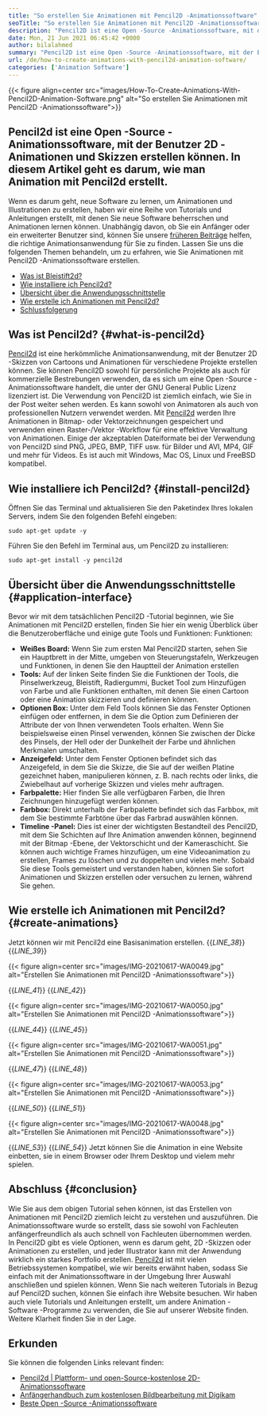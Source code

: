 ```yaml
---
title: "So erstellen Sie Animationen mit Pencil2D -Animationssoftware" 
seoTitle: "So erstellen Sie Animationen mit Pencil2D -Animationssoftware" 
description: "Pencil2D ist eine Open -Source -Animationssoftware, mit der Benutzer 2D -Animationen und Skizzen erstellen können. In diesem Artikel geht es darum, wie man Animation mit Pencil2D erstellt." 
date: Mon, 21 Jun 2021 06:45:42 +0000
author: bilalahmed
summary: "Pencil2D ist eine Open -Source -Animationssoftware, mit der Benutzer 2D -Animationen und Skizzen erstellen können. In diesem Artikel geht es darum, wie man Animation mit Pencil2D erstellt." 
url: /de/how-to-create-animations-with-pencil2d-animation-software/
categories: ['Animation Software']
---
```


{{< figure align=center src="images/How-To-Create-Animations-With-Pencil2D-Animation-Software.png" alt="So erstellen Sie Animationen mit Pencil2D -Animationssoftware">}}


## **Pencil2d ist eine Open -Source -Animationssoftware, mit der Benutzer 2D -Animationen und Skizzen erstellen können. In diesem Artikel geht es darum, wie man Animation mit Pencil2d** erstellt.
Wenn es darum geht, neue Software zu lernen, um Animationen und Illustrationen zu erstellen, haben wir eine Reihe von Tutorials und Anleitungen erstellt, mit denen Sie neue Software beherrschen und Animationen lernen können. Unabhängig davon, ob Sie ein Anfänger oder ein erweiterter Benutzer sind, können Sie unsere [früheren Beiträge][1] helfen, die richtige Animationsanwendung für Sie zu finden. Lassen Sie uns die folgenden Themen behandeln, um zu erfahren, wie Sie Animationen mit Pencil2D -Animationssoftware erstellen.
  * [Was ist Bleistift2d?][2]
  * [Wie installiere ich Pencil2d?][3]
  * [Übersicht über die Anwendungsschnittstelle][4]
  * [Wie erstelle ich Animationen mit Pencil2d?][5]
  * [Schlussfolgerung][6]

## Was ist Pencil2d? {#what-is-pencil2d}

[Pencil2d][7] ist eine herkömmliche Animationsanwendung, mit der Benutzer 2D -Skizzen von Cartoons und Animationen für verschiedene Projekte erstellen können. Sie können Pencil2D sowohl für persönliche Projekte als auch für kommerzielle Bestrebungen verwenden, da es sich um eine Open -Source -Animationssoftware handelt, die unter der GNU General Public Lizenz lizenziert ist. Die Verwendung von Pencil2D ist ziemlich einfach, wie Sie in der Post weiter sehen werden. Es kann sowohl von Animatoren als auch von professionellen Nutzern verwendet werden.
Mit [Pencil2d][7] werden Ihre Animationen in Bitmap- oder Vektorzeichnungen gespeichert und verwenden einen Raster-/Vektor -Workflow für eine effektive Verwaltung von Animationen. Einige der akzeptablen Dateiformate bei der Verwendung von Pencil2D sind PNG, JPEG, BMP, TIFF usw. für Bilder und AVI, MP4, GIF und mehr für Videos. Es ist auch mit Windows, Mac OS, Linux und FreeBSD kompatibel.

## Wie installiere ich Pencil2d? {#install-pencil2d}

Öffnen Sie das Terminal und aktualisieren Sie den Paketindex Ihres lokalen Servers, indem Sie den folgenden Befehl eingeben:
```
sudo apt-get update -y

```
Führen Sie den Befehl im Terminal aus, um Pencil2D zu installieren:
```
sudo apt-get install -y pencil2d

```

## Übersicht über die Anwendungsschnittstelle {#application-interface}

Bevor wir mit dem tatsächlichen Pencil2D -Tutorial beginnen, wie Sie Animationen mit Pencil2D erstellen, finden Sie hier ein wenig Überblick über die Benutzeroberfläche und einige gute Tools und Funktionen: Funktionen:
* **Weißes Board:**  Wenn Sie zum ersten Mal Pencil2D starten, sehen Sie ein Hauptbrett in der Mitte, umgeben von Steuerungstafeln, Werkzeugen und Funktionen, in denen Sie den Hauptteil der Animation erstellen
* **Tools:**  Auf der linken Seite finden Sie die Funktionen der Tools, die Pinselwerkzeug, Bleistift, Radiergummi, Bucket Tool zum Hinzufügen von Farbe und alle Funktionen enthalten, mit denen Sie einen Cartoon oder eine Animation skizzieren und definieren können.
* **Optionen Box:**  Unter dem Feld Tools können Sie das Fenster Optionen einfügen oder entfernen, in dem Sie die Option zum Definieren der Attribute der von Ihnen verwendeten Tools erhalten. Wenn Sie beispielsweise einen Pinsel verwenden, können Sie zwischen der Dicke des Pinsels, der Hell oder der Dunkelheit der Farbe und ähnlichen Merkmalen umschalten.
* **Anzeigefeld:**  Unter dem Fenster Optionen befindet sich das Anzeigefeld, in dem Sie die Skizze, die Sie auf der weißen Platine gezeichnet haben, manipulieren können, z. B. nach rechts oder links, die Zwiebelhaut auf vorherige Skizzen und vieles mehr auftragen.
* **Farbpalette:**  Hier finden Sie alle verfügbaren Farben, die Ihren Zeichnungen hinzugefügt werden können.
* **Farbbox:**  Direkt unterhalb der Farbpalette befindet sich das Farbbox, mit dem Sie bestimmte Farbtöne über das Farbrad auswählen können.
* **Timeline -Panel:**  Dies ist einer der wichtigsten Bestandteil des Pencil2D, mit dem Sie Schichten auf Ihre Animation anwenden können, beginnend mit der Bitmap -Ebene, der Vektorschicht und der Kameraschicht. Sie können auch wichtige Frames hinzufügen, um eine Videoanimation zu erstellen, Frames zu löschen und zu doppelten und vieles mehr.
Sobald Sie diese Tools gemeistert und verstanden haben, können Sie sofort Animationen und Skizzen erstellen oder versuchen zu lernen, während Sie gehen.

## Wie erstelle ich Animationen mit Pencil2d? {#create-animations}

Jetzt können wir mit Pencil2d eine Basisanimation erstellen.
{{_LINE_38_}}
{{_LINE_39_}}

{{< figure align=center src="images/IMG-20210617-WA0049.jpg" alt="Erstellen Sie Animationen mit Pencil2D -Animationssoftware">}}

{{_LINE_41_}}
{{_LINE_42_}}

{{< figure align=center src="images/IMG-20210617-WA0050.jpg" alt="Erstellen Sie Animationen mit Pencil2D -Animationssoftware">}}

{{_LINE_44_}}
{{_LINE_45_}}

{{< figure align=center src="images/IMG-20210617-WA0051.jpg" alt="Erstellen Sie Animationen mit Pencil2D -Animationssoftware">}}

{{_LINE_47_}}
{{_LINE_48_}}

{{< figure align=center src="images/IMG-20210617-WA0053.jpg" alt="Erstellen Sie Animationen mit Pencil2D -Animationssoftware">}}

{{_LINE_50_}}
{{_LINE_51_}}

{{< figure align=center src="images/IMG-20210617-WA0048.jpg" alt="Erstellen Sie Animationen mit Pencil2D -Animationssoftware">}}

{{_LINE_53_}}
{{_LINE_54_}}
Jetzt können Sie die Animation in eine Website einbetten, sie in einem Browser oder Ihrem Desktop und vielem mehr spielen.

## Abschluss {#conclusion}

Wie Sie aus dem obigen Tutorial sehen können, ist das Erstellen von Animationen mit Pencil2D ziemlich leicht zu verstehen und auszuführen. Die Animationssoftware wurde so erstellt, dass sie sowohl von Fachleuten anfängerfreundlich als auch schnell von Fachleuten übernommen werden. In Pencil2D gibt es viele Optionen, wenn es darum geht, 2D -Skizzen oder Animationen zu erstellen, und jeder Illustrator kann mit der Anwendung wirklich ein starkes Portfolio erstellen.
[Pencil2d][7] ist mit vielen Betriebssystemen kompatibel, wie wir bereits erwähnt haben, sodass Sie einfach mit der Animationssoftware in der Umgebung Ihrer Auswahl anschließen und spielen können. Wenn Sie nach weiteren Tutorials in Bezug auf Pencil2D suchen, können Sie einfach ihre Website besuchen. Wir haben auch viele Tutorials und Anleitungen erstellt, um andere Animation -Software -Programme zu verwenden, die Sie auf unserer Website finden. Weitere Klarheit finden Sie in der Lage.

## Erkunden
Sie können die folgenden Links relevant finden:
  * [Pencil2d | Plattform- und open-Source-kostenlose 2D-Animationssoftware][7]
  * [Anfängerhandbuch zum kostenlosen Bildbearbeitung mit Digikam][8]
  * [Beste Open -Source -Animationssoftware][9]



[1]: https://blog.containerize.com/
[2]: #what-is-pencil2d
[3]: #install-pencil2d
[4]: #application-interface
[5]: #create-animations
[6]: #conclusion
[7]: https://products.containerize.com/animation-software/pencil2d/
[8]: https://blog.containerize.com/animation-software/beginners-guide-to-start-free-image-editing-using-digikam/
[9]: https://products.containerize.com/animation-software/
